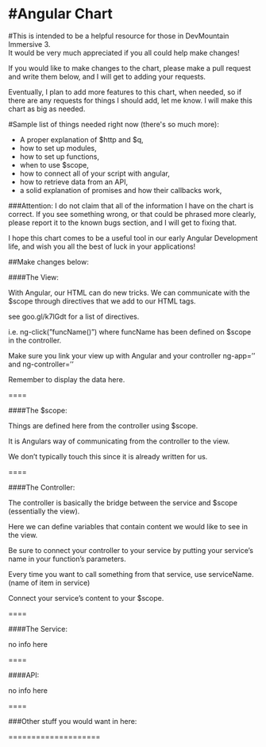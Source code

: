 #Angular Chart
=====

#This is intended to be a helpful resource for those in DevMountain Immersive 3.  
It would be very much appreciated if you all could help make changes! 

If you would like to make changes to the chart, please make a pull request and write them below, and I will get to adding your requests.

Eventually, I plan to add more features to this chart, when needed, so if there are any requests for things I should add, let me know.  I will make this chart as big as needed.


#Sample list of things needed right now (there's so much more):
* A proper explanation of $http and $q,
* how to set up modules,
* how to set up functions,
* when to use $scope,
* how to connect all of your script with angular,
* how to retrieve data from an API,
* a solid explanation of promises and how their callbacks work,




###Attention: 
I do not claim that all of the information I have on the chart is correct.  If you see something wrong, or that could be phrased more clearly, please report it to the known bugs section, and I will get to fixing that.  


I hope this chart comes to be a useful tool in our early Angular Development life, and wish you all the best of luck in your applications!






##Make changes below:


####The View:

With Angular, our HTML can do new tricks.  We can communicate with the $scope through
directives that we add to our HTML tags.

see goo.gl/k7lGdt 
for a list of directives.

i.e. ng-click(”funcName()”)
where funcName has been defined on $scope in 
the controller.

Make sure you link your view up with Angular and your controller
ng-app=’’ and ng-controller=’’

Remember to display the data here.

====




####The $scope:

Things are defined here from the controller using $scope.

It is Angulars way of
communicating from the
controller to the view.

We don’t typically touch this since it is already written for us.

====



####The Controller:

The controller is basically 
the bridge 
between the service and $scope (essentially the view).

Here we can define variables that contain content we would like to see in the view.


Be sure to connect your
controller to your service by putting your service’s name in your function’s parameters.

Every time you want to call something from that service, use serviceName.(name of item in service)

Connect your service’s content to your $scope.

====




####The Service:

no info here

====



####API:

no info here

====





###Other stuff you would want in here:












====================